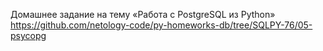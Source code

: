 Домашнее задание на тему «Работа с PostgreSQL из Python» https://github.com/netology-code/py-homeworks-db/tree/SQLPY-76/05-psycopg